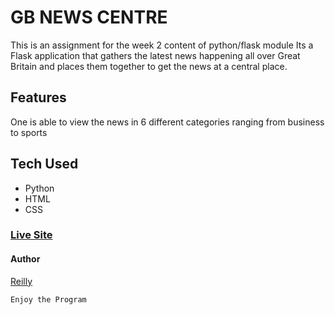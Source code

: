 # GB NEWS CENTRE
This is an assignment for the week 2 content of python/flask module
Its a Flask application that gathers the latest news happening all over Great Britain and places them together to get the news at a central place.

## Features
One is able to view the news in 6 different categories ranging from business to sports

## Tech Used
- Python
- HTML
- CSS

### [Live Site](https://gb-news.herokuapp.com/)

#### Author
[Reilly](https://github.com/Reilly-Oduory)

``` Enjoy the Program ```